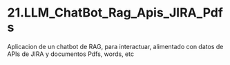 # 21.LLM_ChatBot_Rag_Apis_JIRA_Pdfs
Aplicacion de un chatbot de RAG, para interactuar, alimentado con datos de APIs de JIRA y documentos Pdfs, words, etc
